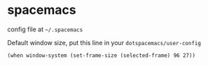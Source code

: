 spacemacs
===

config file at `~/.spacemacs`

Default window size, put this line in your `dotspacemacs/user-config`
```
(when window-system (set-frame-size (selected-frame) 96 27))
```
